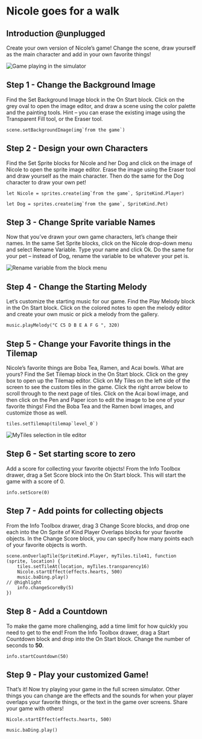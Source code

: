# Nicole goes for a walk

## Introduction @unplugged

Create your own version of Nicole’s game! Change the scene, draw yourself as the main character and add in your own favorite things!

![Game playing in the simulator](/static/tutorials/nicole-goes-walk.gif)

## Step 1 - Change the Background Image

Find the Set Background Image block in the On Start block. Click on the grey oval to open the image editor, and draw a scene using the color palette and the painting tools. Hint – you can erase the existing image using the Transparent Fill tool, or the Eraser tool.

```block
scene.setBackgroundImage(img`from the game`)
```

## Step 2 - Design your own Characters 

Find the Set Sprite blocks for Nicole and her Dog and click on the image of Nicole to open the sprite image editor. Erase the image using the Eraser tool and draw yourself as the main character. Then do the same for the Dog character to draw your own pet!

```block
let Nicole = sprites.create(img`from the game`, SpriteKind.Player)
```

```block
let Dog = sprites.create(img`from the game`, SpriteKind.Pet)
```

## Step 3 - Change Sprite variable Names

Now that you’ve drawn your own game characters, let’s change their names. In the same Set Sprite blocks, click on the Nicole drop-down menu and select Rename Variable. Type your name and click Ok. Do the same for your pet – instead of Dog, rename the variable to be whatever your pet is.

![Rename variable from the block menu](/static/tutorials/nicole-goes-walk/rename-variable.png)

## Step 4 - Change the Starting Melody

Let’s customize the starting music for our game. Find the Play Melody block in the On Start block. Click on the colored notes to open the melody editor and create your own music or pick a melody from the gallery.

```block
music.playMelody("C C5 D B E A F G ", 320)
```

## Step 5 - Change your Favorite things in the Tilemap

Nicole’s favorite things are Boba Tea, Ramen, and Acai bowls. What are yours? Find the Set Tilemap block in the On Start block. Click on the grey box to open up the Tilemap editor. Click on My Tiles on the left side of the screen to see the custom tiles in the game. Click the right arrow below to scroll through to the next page of tiles. Click on the Acai bowl image, and then click on the Pen and Paper icon to edit the image to be one of your favorite things! Find the Boba Tea and the Ramen bowl images, and customize those as well.

```block
tiles.setTilemap(tilemap`level_0`)
```

![MyTiles selection in tile editor](/static/tutorials/nicole-goes-walk/mytiles.png)

## Step 6 - Set starting score to zero

Add a score for collecting your favorite objects! From the Info Toolbox drawer, drag a Set Score block into the On Start block. This will start the game with a score of 0.

```block
info.setScore(0)
```

## Step 7 - Add points for collecting objects

From the Info Toolbox drawer, drag 3 Change Score blocks, and drop one each into the On Sprite of Kind Player Overlaps blocks for your favorite objects. In the Change Score block, you can specify how many points each of your favorite objects is worth.

```blocks
scene.onOverlapTile(SpriteKind.Player, myTiles.tile41, function (sprite, location) {
    tiles.setTileAt(location, myTiles.transparency16)
    Nicole.startEffect(effects.hearts, 500)
    music.baDing.play()
// @highlight
    info.changeScoreBy(5)
})
```

## Step 8 - Add a Countdown

To make the game more challenging, add a time limit for how quickly you need to get to the end! From the Info Toolbox drawer, drag a Start Countdown block and drop into the On Start block. Change the number of seconds to **50**.

```block
info.startCountdown(50)
```

## Step 9 - Play your customized Game!

That’s it! Now try playing your game in the full screen simulator. Other things you can change are the effects and the sounds for when your player overlaps your favorite things, or the text in the game over screens. Share your game with others!

```block
Nicole.startEffect(effects.hearts, 500)
```

```block
music.baDing.play()
```
